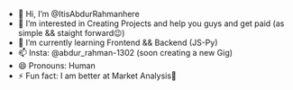 - 👋 Hi, I’m @ItisAbdurRahmanhere
- 👀 I’m interested in Creating Projects and help you guys and get paid (as simple && staight forward😉)
- 🌱 I’m currently learning Frontend && Backend (JS-Py)
- 📫 Insta: @abdur_rahman-1302 (soon creating a new Gig)
- 😄 Pronouns: Human
- ⚡ Fun fact: I am better at Market Analysis💸
